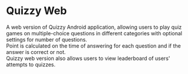 # Quizzy Web
A web version of Quizzy Android application, allowing users to play quiz games on multiple-choice questions in different categories with optional settings for number of questions.</br>
Point is calculated on the time of answering for each question and if the answer is correct or not.</br>
Quizzy web version also allows users to view leaderboard of users' attempts to quizzes.</br>
